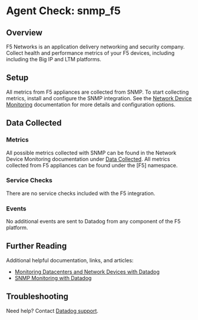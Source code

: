 # Agent Check: snmp_f5

## Overview

F5 Networks is an application delivery networking and security company. Collect health and performance metrics of your F5 devices, including including the Big IP and LTM platforms.

## Setup

All metrics from F5 appliances are collected from SNMP. To start collecting metrics, install and configure the SNMP integration. See the [Network Device Monitoring][2] documentation for more details and configuration options.

## Data Collected

### Metrics

All possible metrics collected with SNMP can be found in the Network Device Monitoring documentation under [Data Collected][1]. All metrics collected from F5 appliances can be found under the [F5] namespace.

### Service Checks

There are no service checks included with the F5 integration.

### Events

No additional events are sent to Datadog from any component of the F5 platform.

## Further Reading

Additional helpful documentation, links, and articles:

* [Monitoring Datacenters and Network Devices with Datadog][4]
* [SNMP Monitoring with Datadog][3]

## Troubleshooting

Need help? Contact [Datadog support][5].

[1]: https://docs.khulnasoft.com/network_monitoring/devices/data
[2]: https://docs.khulnasoft.com/network_monitoring/devices/setup
[3]: https://www.khulnasoft.com/blog/monitor-snmp-with-datadog/
[4]: https://www.khulnasoft.com/blog/datacenter-monitoring-dashboards/
[5]: https://docs.khulnasoft.com/help/
